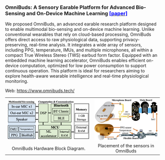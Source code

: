 
### OmniBuds: A Sensory Earable Platform for Advanced Bio-Sensing and On-Device Machine Learning [<font color="blue">[paper]</font>](https://arxiv.org/abs/2410.04775)
<p>
We proposed OmniBuds, an advanced earable research platform designed to enable multimodal bio-sensing and on-device machine learning. Unlike conventional wearables that rely on cloud-based processing, OmniBuds offers direct access to raw physiological data, supporting privacy-preserving, real-time analysis. It integrates a wide array of sensors, including PPG, temperature, IMUs, and multiple microphones, all within a compact True Wireless Stereo (TWS) earbud form factor. Equipped with an embedded machine learning accelerator, OmniBuds enables efficient on-device computation, optimized for low power consumption to support continuous operation. This platform is ideal for researchers aiming to explore health-aware wearable intelligence and real-time physiological monitoring.
</p>
<p>
Web: <a href="https://www.omnibuds.tech/">https://www.omnibuds.tech/</a><br>
</p>

<table style="text-align:center" class="center">
<tr>
<th><a href="/assets/paper_img/OmniBuds/HW.png"><img src="/assets/paper_img/OmniBuds/HW.png" style="width:58vw"/></a></th>
<th><a href="/assets/paper_img/OmniBuds/System.jpg"><img src="/assets/paper_img/OmniBuds/System.jpg" style="width:42vw"/></a></th>
</tr>
<tr>
<td><Figurenum>OmniBuds Hardware Block Diagram.</Figurenum></td>
<td><Figurenum>Placement of the sensors in OmniBuds</Figurenum></td>
</tr>
</table>
